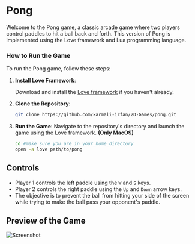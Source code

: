# Pong
Welcome to the Pong game, a classic arcade game where two players control paddles to hit a ball back and forth. This version of Pong is implemented using the Love framework and Lua programming language.

### How to Run the Game

To run the Pong game, follow these steps:

1. **Install Love Framework**:
   
   Download and install the [Love framework](https://love2d.org/) if you haven't already.

2. **Clone the Repository**:  
   ```bash
   git clone https://github.com/karmali-irfan/2D-Games/pong.git

3. **Run the Game**:
   Navigate to the repository's directory and launch the game using the Love framework. **(Only MacOS)**
   ```bash
   cd #make_sure_you_are_in_your_home_directory
   open -a love path/to/pong

## Controls

- Player 1 controls the left paddle using the `W` and `S` keys.
- Player 2 controls the right paddle using the `Up` and `Down` arrow keys.
- The objective is to prevent the ball from hitting your side of the screen while trying to make the ball pass your opponent's paddle.


## Preview of the Game 
  
![Screenshot](https://github.com/karmali-irfan/2D-Games/blob/main/pong/pong_preview.png)
